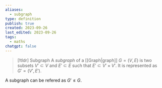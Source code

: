 ```yaml
---
aliases:
  - subgraph
type: definition
publish: true
created: 2023-09-26
last_edited: 2023-09-26
tags:
  - maths
chatgpt: false
---
```

> [!tldr] Subgraph
> A *subgraph* of a [[Graph|graph]] $G = (V,E)$ is two subsets $V' \subset V$ and $E' \subset E$ such that $E' \subset V' \times V'$. It is represented as $G' = (V', E')$.

A subgraph can be refered as $G' \leq G$.
